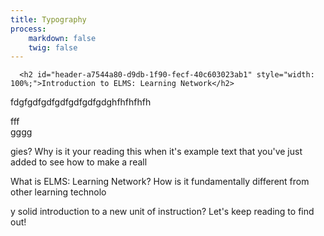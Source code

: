 ```yaml
---
title: Typography
process:
    markdown: false
    twig: false
---
```


      <h2 id="header-a7544a80-d9db-1f90-fecf-40c603023ab1" style="width: 100%;">Introduction to ELMS: Learning Network</h2>
<grid-plate layout="2-1" responsive-size="md" breakpoint-sm="900" breakpoint-md="1200" breakpoint-lg="1500" breakpoint-xl="1800" style="width: 100%;" hide-ops column-widths="[&quot;66.6666667%&quot;,&quot;33.3333337%&quot;]"><place-holder slot="col-1" type="text" directions="Double click or drag and drop file to replace" accent-color="grey"></place-holder>
<place-holder slot="col-2" type="image" directions="Double click or drag and drop file to replace" accent-color="grey"></place-holder>
<self-check image="https://images-assets.nasa.gov/image/0003786/0003786~thumb.jpg" slot="col-1" accent-color="grey" resource="#2c447f49-4f65-cedf-8e8e-dea982ad0da0" prefix="oer:http://oerschema.org/ schema:http://schema.org/ dc:http://purl.org/dc/terms/ foaf:http://xmlns.com/foaf/0.1/ cc:http://creativecommons.org/ns# bib:http://bib.schema.org " style="width: 100%;" title="Self-Check" schema-resource-id="#2c447f49-4f65-cedf-8e8e-dea982ad0da0" alt=""><span slot="question">fdgfgdfgdfgdfgdfgdfgd</span><span>ghfhfhfhfh</span></self-check>
<meme-maker image-url="https://images-assets.nasa.gov/image/0003786/0003786~thumb.jpg" slot="col-1" style="width: 100%;" top-text="fff" bottom-text="gggg">
    <div>fff</div>
      <img src="https://images-assets.nasa.gov/image/0003786/0003786~thumb.jpg" alt="" preload="lazy"/>
    <div>gggg</div></meme-maker>
</grid-plate>
<grid-plate layout="1-1-1" responsive-size="md" breakpoint-sm="900" breakpoint-md="1200" breakpoint-lg="1500" breakpoint-xl="1800" style="width: 100%;" hide-ops column-widths="[&quot;33.3333333%&quot;,&quot;33.3333333%&quot;,&quot;33.3333333%&quot;]"><p style="width: 100%;" slot="col-1">gies? Why is it your reading this when it's example text that you've just added to see how to make a reall</p>
<p style="width: 100%;" slot="col-2">What is ELMS: Learning Network? How is it fundamentally different from other learning technolo</p>
<p style="width: 100%;" slot="col-3">y solid introduction to a new unit of instruction? Let's keep reading to find out!</p>
</grid-plate>

      